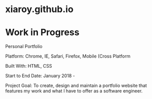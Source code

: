 # xiaroy.github.io

# Work in Progress

Personal Portfolio

Platform: Chrome, IE, Safari, Firefox, Mobile (Cross Platform

Built With: HTML, CSS

Start to End Date: January 2018 -

Project Goal: To create, design and maintain a portfolio website that features my work and what I have to offer as a software engineer.
